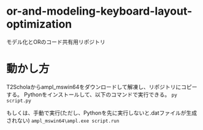 # or-and-modeling-keyboard-layout-optimization
モデル化とORのコード共有用リポジトリ

# 動かし方
T2Scholaからampl_mswin64をダウンロードして解凍し、リポジトリにコピーする。
Pythonをインストールして、以下のコマンドで実行できる。
` py script.py `

もしくは、手動で実行(ただし、Pythonを先に実行しないと.datファイルが生成されない)
` ampl_mswin64\ampl.exe script.run `
